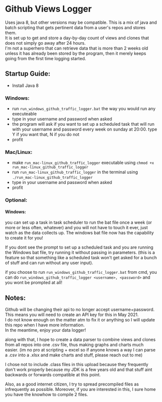 # Github Views Logger  
Uses java 8, but other versions may be compatible.
This is a mix of java and batch scripting that gets pertinent data from a user's repos and stores them.   
It is set up to get and store a day-by-day count of views and clones that does not simply go away after 24 hours.  
I'm not a superhero that can retrieve data that is more than 2 weeks old unless it has already been stored by the program, then it merely keeps going from the first time logging started.  

## Startup Guide:  
* Install Java 8  
### Windows:
* run `run_windows_github_traffic_logger.bat` the way you would run any executeable
* type in your username and password when asked
* the program will ask if you want to set up a scheduled task that will run with your username and password every week on sunday at 20:00. type Y if you want that, N if you do not
* profit  
### Mac/Linux:
* make `run_mac-linux_github_traffic_logger` executable using `chmod +x run_mac-linux_github_traffic_logger`  
* run `run_mac-linux_github_traffic_logger` in the terminal using `./run_mac-linux_github_traffic_logger`
* type in your username and password when asked    
* profit  

### Optional:  
#### Windows:
you can set up a task in task scheduler to run the bat file once a week (or more or less often, whatever) and you will not have to touch it ever, just watch as the data collects up. The windows bat file now has the capability to create it for you! 

If you dont see the prompt to set up a scheduled task and you are running the Windows bat file, try running it without passing in parameters. (this is a feature so that something like a scheduled task won't get asked for a bunch of stuff and can run without any user input).

if you choose to run `run_windows_github_traffic_logger.bat` from cmd, you can do `run_windows_github_traffic_logger <username>, <password>` and you wont be prompted at all!

## Notes:  
Github will be changing their api to no longer accept username+password.   
This means you will need to create an API key for this in May 2021.  
I do not know enough on the matter atm to fix it or anything so I will update this repo when I have more information.  
In the meantime, enjoy your data logger!  

along with that, I hope to create a data parser to combine views and clones from all repos into one .csv file, thus making graphs and charts much easier. 
(im no pro at scripting + excel so if anyone knows a way I can parse a .csv into a .xlsx and make charts and stuff, please reach out to me)

I chose not to include .class files in this upload because they frequently don't work properly because my JDK is a few years old and that stuff aint backwards or forwards compatible at this point. 
  
Also, as a good internet citizen, I try to spread precompiled files as infrequently as possible. Moreover, if you are interested in this, I sure home you have the knowhow to compile 2 files.  